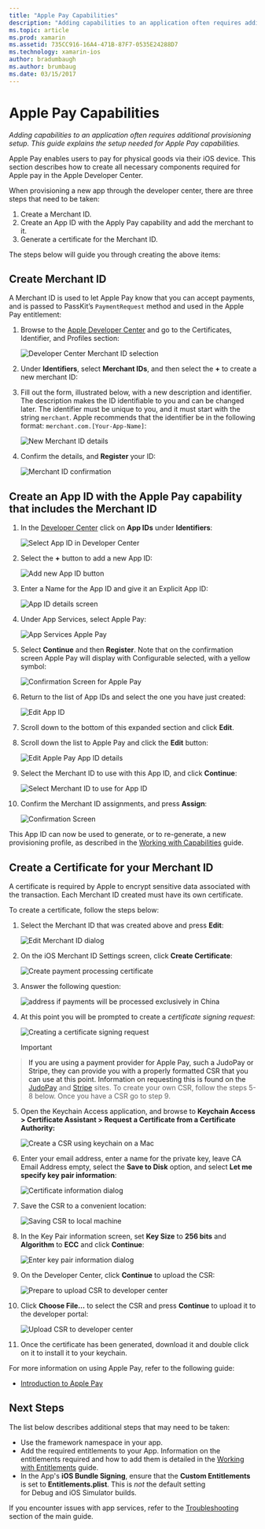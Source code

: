 ```yaml
---
title: "Apple Pay Capabilities"
description: "Adding capabilities to an application often requires additional provisioning setup. This guide explains the setup needed for Apple Pay capabilities."
ms.topic: article
ms.prod: xamarin
ms.assetid: 735CC916-16A4-471B-87F7-0535E24288D7
ms.technology: xamarin-ios
author: bradumbaugh
ms.author: brumbaug
ms.date: 03/15/2017
---
```


# Apple Pay Capabilities

_Adding capabilities to an application often requires additional provisioning setup. This guide explains the setup needed for Apple Pay capabilities._

Apple Pay enables users to pay for physical goods via their iOS device. This section describes how to create all necessary components required for Apple pay in the Apple Developer Center.

When provisioning a new app through the developer center, there are three steps that need to be taken:

1.	Create a Merchant ID.
2.	Create an App ID with the Apply Pay capability and add the merchant to it.
3.	Generate a certificate for the Merchant ID.

The steps below will guide you through creating the above items:

<a name="merchantid" />

## Create Merchant ID

A Merchant ID is used to let Apple Pay know that you can accept payments, and is passed to PassKit’s `PaymentRequest` method and used in the Apple Pay entitlement:

1.	Browse to the [Apple Developer Center](https://developer.apple.com/account/) and go to the Certificates, Identifier, and Profiles section: 
 
    ![Developer Center Merchant ID selection](apple-pay-capabilities-images/image57.png)

2.	Under **Identifiers**, select **Merchant IDs**, and then select the **+** to create a new merchant ID:  

3.	Fill out the form, illustrated below, with a new description and identifier. The description makes the ID identifiable to you and can be changed later. The identifier must be unique to you, and it must start with the string `merchant`. Apple recommends that the identifier be in the following format: `merchant.com.[Your-App-Name]`:
   
    ![New Merchant ID details](apple-pay-capabilities-images/image58.png)

4.	Confirm the details, and **Register** your ID: 
    
    ![Merchant ID confirmation](apple-pay-capabilities-images/image59.png)

<a name="appid" />

## Create an App ID with the Apple Pay capability that includes the Merchant ID

1.	In the [Developer Center](https://developer.apple.com/account/) click on **App IDs** under **Identifiers**: 
    
    ![Select App ID in Developer Center](apple-pay-capabilities-images/image6.png)

2.	Select the **+** button to add a new App ID: 
   
    ![Add new App ID button](apple-pay-capabilities-images/image27.png)

3.	Enter a Name for the App ID and give it an Explicit App ID:    
   
    ![App ID details screen ](apple-pay-capabilities-images/image35.png)

4.	Under App Services, select Apple Pay:    
  
    ![App Services Apple Pay](apple-pay-capabilities-images/image36.png)

5.	Select **Continue** and then **Register**. Note that on the confirmation screen Apple Pay will display with Configurable selected, with a yellow symbol: 
   
    ![Confirmation Screen for Apple Pay](apple-pay-capabilities-images/image37.png)

6.	Return to the list of App IDs and select the one you have just created:  
   
    ![Edit App ID](apple-pay-capabilities-images/image38.png)

7.	Scroll down to the bottom of this expanded section and click **Edit**.
8.	Scroll down the list to Apple Pay and click the **Edit** button:  
    
    ![Edit Apple Pay App ID details](apple-pay-capabilities-images/image39.png)

9.	Select the Merchant ID to use with this App ID, and click **Continue**:  
    
    ![Select Merchant ID to use for App ID](apple-pay-capabilities-images/image40.png)

10.	Confirm the Merchant ID assignments, and press **Assign**:  
    
    ![Confirmation Screen](apple-pay-capabilities-images/image41.png)

This App ID can now be used to generate, or to re-generate, a new provisioning profile, as described in the [Working with Capabilities](~/ios/deploy-test/provisioning/capabilities/index.md) guide. 

<a name="certificate" />

## Create a Certificate for your Merchant ID

A certificate is required by Apple to encrypt sensitive data associated with the transaction. Each Merchant ID created must have its own certificate. 

To create a certificate, follow the steps below:

1.	Select the Merchant ID that was created above and press **Edit**: 
    
    ![Edit Merchant ID dialog](apple-pay-capabilities-images/image42.png)

2.	On the iOS Merchant ID Settings screen, click **Create Certificate**: 
   
    ![Create payment processing certificate](apple-pay-capabilities-images/image43.png)

3.	Answer the following question: 

    ![address if payments will be processed exclusively in China](apple-pay-capabilities-images/image44.png)

4.	At this point you will be prompted to create a _certificate signing request_: 

    ![Creating a certificate signing request](apple-pay-capabilities-images/image45.png)
    
    > [!IMPORTANT]
> If you are using a payment provider for Apple Pay, such a JudoPay or Stripe, they can provide you with a properly formatted CSR that you can use at this point. Information on requesting this is found on the [JudoPay](https://www.judopay.com/docs/version-52/apple-pay/getting-started/#create-an-apple-pay-certificate) and [Stripe](https://stripe.com/docs/apple-pay/apps#csr) sites. To create your own CSR, follow the steps 5-8 below. Once you have a CSR go to step 9.

5.	Open the Keychain Access application, and browse to **Keychain Access > Certificate Assistant > Request a Certificate from a Certificate Authority:** 

     ![Create a CSR using keychain on a Mac](apple-pay-capabilities-images/image46.png)

6.	Enter your email address, enter a name for the private key, leave CA Email Address empty, select the **Save to Disk** option, and select **Let me specify key pair information**:

     ![Certificate information dialog](apple-pay-capabilities-images/image47.png)

7.	Save the CSR to a convenient location: 

     ![Saving CSR to local machine](apple-pay-capabilities-images/image48.png)

8.	In the Key Pair information screen, set **Key Size** to **256 bits** and **Algorithm** to **ECC** and click **Continue**:

     ![Enter key pair information dialog](apple-pay-capabilities-images/image49.png)

9.	On the Developer Center, click **Continue** to upload the CSR: 

     ![Prepare to upload CSR to developer center](apple-pay-capabilities-images/image50.png)

10.	Click **Choose File…** to select the CSR and press **Continue** to upload it to the developer portal: 

     ![Upload CSR to developer center](apple-pay-capabilities-images/image51.png)

11.	Once the certificate has been generated, download it and double click on it to install it to your keychain.

For more information on using Apple Pay, refer to the following guide:

*	[Introduction to Apple Pay](~/ios/platform/apple-pay.md)

## Next Steps
 
The list below describes additional steps that may need to be taken:

* Use the framework namespace in your app.
* Add the required entitlements to your App. Information on the entitlements required and how to add them is detailed in the [Working with Entitlements](~/ios/deploy-test/provisioning/entitlements.md) guide.
* In the App's **iOS Bundle Signing**, ensure that the **Custom Entitlements** is set to **Entitlements.plist**. This is _not_ the default setting for Debug and iOS Simulator builds.

If you encounter issues with app services, refer to the [Troubleshooting](~/ios/deploy-test/provisioning/capabilities/index.md) section of the main guide.